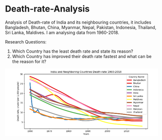 # Death-rate-Analysis
Analysis of Death-rate of India and its neighbouring countries, it includes Bangladesh, Bhutan, China, Myanmar, Nepal, Pakistan, Indonesia, Thailand, Sri Lanka, Maldives. I am analysing data from 1960-2018.

Research Questions:
1. Which Country has the least death rate and state its reason?
2. Which Country has improved their death rate fastest and what can be the reason for it?


![](visualization_graph.PNG)
